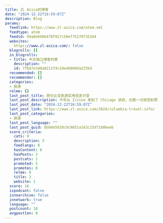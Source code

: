 ```yaml
---
title: ZL Asica的博客
date: "2024-12-22T16:59:07Z"
description: Blog
params:
  feedlink: https://www.zl-asica.com/atom.xml
  feedtype: atom
  feedid: 94a8e6986478f917c58ef75270f35164
  websites:
    https://www.zl-asica.com/: false
  blogrolls: []
  in_blogrolls:
  - title: 中文独立博客列表
    description: ""
    id: 7fb87e348a8211f4c19e4b0b0da225bd
  recommended: []
  recommender: []
  categories:
  - 旅游
  relme: {}
  last_post_title: 哥伦比亚旅游实用信息分享
  last_post_description: 今年从 Irvine 来到了 Chicago 读研，也第一次感受到零下十几二十几度的冬天，和一天只有不到 10
  last_post_date: "2024-12-22T16:59:07Z"
  last_post_link: https://www.zl-asica.com/2024/columbia-travel-info/
  last_post_categories:
  - 旅游
  last_post_language: ""
  last_post_guid: bb0de5920c9c9831a163c33d71b06eeb
  score_criteria:
    cats: 0
    description: 3
    feedlangs: 0
    hasContent: 0
    hasPosts: 3
    postcats: 1
    promoted: 5
    promotes: 0
    relme: 0
    title: 3
    website: 1
  score: 16
  ispodcast: false
  isnoarchive: false
  innetwork: true
  language: ""
  postcount: 18
  avgpostlen: 0
---
```

